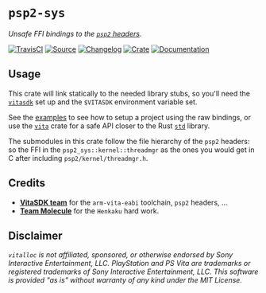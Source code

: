 # `psp2-sys`

*Unsafe FFI bindings to the [`psp2` headers](https://github.com/vitasdk/vita-headers/)*.

[![TravisCI](https://img.shields.io/travis/vita-rust/psp2-sys/master.svg?maxAge=600&style=flat-square)](https://travis-ci.org/vita-rust/psp2-sys/builds)
[![Source](https://img.shields.io/badge/source-GitHub-303030.svg?maxAge=86400&style=flat-square)](https://github.com/vita-rust/psp2-sys)
[![Changelog](https://img.shields.io/badge/keep%20a-changelog-8A0707.svg?maxAge=86400&style=flat-square)](http://keepachangelog.com/)
[![Crate](https://img.shields.io/crates/v/vitalloc.svg?maxAge=86400&style=flat-square)](https://crates.io/crates/psp2-sys)
[![Documentation](https://img.shields.io/badge/docs-latest-4d76ae.svg?maxAge=86400&style=flat-square)](https://docs.rs/psp2-sys)
<!-- [![CargoMake](https://img.shields.io/badge/built%20with-cargo--make-yellow.svg?maxAge=86400&style=flat-square)](https://sagiegurari.github.io/cargo-make) -->
<!-- [![Codecov](https://img.shields.io/codecov/c/github/vita-rust/vitalloc.svg?maxAge=600&style=flat-square)](https://codecov.io/github/vita-rust/vitalloc) -->


## Usage

This crate will link statically to the needed library stubs, so you'll need the
[`vitasdk`](https://vitasdk.org) set up and the `$VITASDK` environment variable set.

See the [examples](https://github.com/vita-rust/psp2-sys/tree/master/examples)
to see how to setup a project using the raw bindings, or use the
[`vita`](https://github.com/vita-rust/vita) crate for a safe API closer to the
Rust [`std`](http://doc.rust-lang.org/nightly/std/) library.

The submodules in this crate follow the file hierarchy of the `psp2` headers:
so the FFI in the `psp2_sys::kernel::threadmgr` as the ones you would get in C
after including `psp2/kernel/threadmgr.h`.

## Credits

* [**VitaSDK team**](http://vitasdk.org/) for the `arm-vita-eabi` toolchain, `psp2` headers, ...
* [**Team Molecule**](http://henkaku.xyz/) for the `Henkaku` hard work.


## Disclaimer

*`vitalloc` is not affiliated, sponsored, or otherwise endorsed by Sony
Interactive Entertainment, LLC. PlayStation and PS Vita are trademarks or
registered trademarks of Sony Interactive Entertainment, LLC. This software is
provided "as is" without warranty of any kind under the MIT License.*
